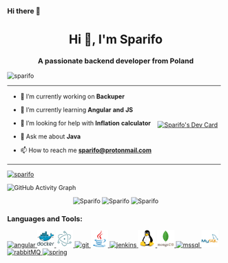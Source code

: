 ### Hi there 👋

<h1 align="center">Hi 👋, I'm Sparifo</h1>
<h3 align="center">A passionate backend developer from Poland</h3>

<p align="left"> <img src="https://komarev.com/ghpvc/?username=sparifo&label=Sparifo&color=0e75b6&style=flat" alt="sparifo" /> </p>

<table>
<tr>
  <td valign="center">

- 🔭 I’m currently working on **Backuper**

- 🌱 I’m currently learning **Angular and JS**

- 🤝 I’m looking for help with **Inflation calculator**

- 💬 Ask me about **Java**

- 📫 How to reach me **sparifo@protonmail.com**

    <td >


<a href="https://app.daily.dev/Sparifo"><img src="https://api.daily.dev/devcards/e6bc671f76d34d7bbdaccb883b2110d7.png?r=8zi" width="400" alt="Sparifo's Dev Card"/></a>

   </td>

</tr>
</table>

<p align="left"> <a href="https://github.com/sparifo/github-profile-trophy"><img src="https://github-profile-trophy.vercel.app/?username=sparifo" alt="sparifo" /></a> </p>


![GitHub Activity Graph](https://activity-graph.herokuapp.com/graph?username=Sparifo&theme=dracula&hide_border=true)



<p align="center">
<img width="40%" src="https://github-readme-stats.vercel.app/api/top-langs?username=Sparifo&show_icons=true&theme=dracula&title_color=ff8000&text_color=ffffff&bg_color=6a6a6a&locale=en&layout=compact&hide_border=true" alt="Sparifo" /> 
<img width="48%" src="https://github-readme-stats.vercel.app/api?username=Sparifo&show_icons=true&theme=dracula&title_color=ff8000&text_color=ffffff&bg_color=6a6a6a&locale=en&hide_border=true" alt="Sparifo" />
<img width="48%" src="https://github-readme-streak-stats.herokuapp.com/?user=Sparifo&theme=highcontrast&hide_border=true" alt="Sparifo" />
</p>


<p align="left">
</p>

<h3 align="left">Languages and Tools:</h3>
<p align="left"> <a href="https://angular.io" target="_blank" rel="noreferrer"> <img src="https://angular.io/assets/images/logos/angular/angular.svg" alt="angular" width="40" height="40"/> </a> <a href="https://www.docker.com/" target="_blank" rel="noreferrer"> <img src="https://raw.githubusercontent.com/devicons/devicon/master/icons/docker/docker-original-wordmark.svg" alt="docker" width="40" height="40"/> </a> <a href="https://www.electronjs.org" target="_blank" rel="noreferrer"> <img src="https://raw.githubusercontent.com/devicons/devicon/master/icons/electron/electron-original.svg" alt="electron" width="40" height="40"/> </a> <a href="https://git-scm.com/" target="_blank" rel="noreferrer"> <img src="https://www.vectorlogo.zone/logos/git-scm/git-scm-icon.svg" alt="git" width="40" height="40"/> </a> <a href="https://www.java.com" target="_blank" rel="noreferrer"> <img src="https://raw.githubusercontent.com/devicons/devicon/master/icons/java/java-original.svg" alt="java" width="40" height="40"/> </a> <a href="https://www.jenkins.io" target="_blank" rel="noreferrer"> <img src="https://www.vectorlogo.zone/logos/jenkins/jenkins-icon.svg" alt="jenkins" width="40" height="40"/> </a> <a href="https://www.linux.org/" target="_blank" rel="noreferrer"> <img src="https://raw.githubusercontent.com/devicons/devicon/master/icons/linux/linux-original.svg" alt="linux" width="40" height="40"/> </a> <a href="https://www.mongodb.com/" target="_blank" rel="noreferrer"> <img src="https://raw.githubusercontent.com/devicons/devicon/master/icons/mongodb/mongodb-original-wordmark.svg" alt="mongodb" width="40" height="40"/> </a> <a href="https://www.microsoft.com/en-us/sql-server" target="_blank" rel="noreferrer"> <img src="https://www.svgrepo.com/show/303229/microsoft-sql-server-logo.svg" alt="mssql" width="40" height="40"/> </a> <a href="https://www.mysql.com/" target="_blank" rel="noreferrer"> <img src="https://raw.githubusercontent.com/devicons/devicon/master/icons/mysql/mysql-original-wordmark.svg" alt="mysql" width="40" height="40"/> </a> <a href="https://www.rabbitmq.com" target="_blank" rel="noreferrer"> <img src="https://www.vectorlogo.zone/logos/rabbitmq/rabbitmq-icon.svg" alt="rabbitMQ" width="40" height="40"/> </a> <a href="https://spring.io/" target="_blank" rel="noreferrer"> <img src="https://www.vectorlogo.zone/logos/springio/springio-icon.svg" alt="spring" width="40" height="40"/> </a> </p>



